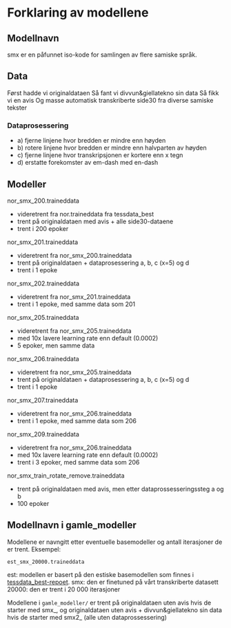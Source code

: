 # Forklaring av modellene

## Modellnavn
smx er en påfunnet iso-kode for samlingen av flere samiske språk.

## Data
Først hadde vi originaldataen
Så fant vi divvun&giellatekno sin data
Så fikk vi en avis
Og masse automatisk transkriberte side30 fra diverse samiske tekster

### Dataprosessering
- a) fjerne linjene hvor bredden er mindre enn høyden
- b) rotere linjene hvor bredden er mindre enn halvparten av høyden
- c) fjerne linjene hvor transkripsjonen er kortere enn x tegn
- d) erstatte forekomster av em-dash med en-dash

## Modeller
nor_smx_200.traineddata
- videretrent fra nor.traineddata fra tessdata_best
- trent på originaldataen med avis + alle side30-dataene
- trent i 200 epoker

nor_smx_201.traineddata
- videretrent fra nor_smx_200.traineddata
- trent på originaldataen + dataprosessering a, b, c (x=5) og d
- trent i 1 epoke

nor_smx_202.traineddata
- videretrent fra nor_smx_201.traineddata
- trent i 1 epoke, med samme data som 201

nor_smx_205.traineddata
- videretrent fra nor_smx_205.traineddata
- med 10x lavere learning rate enn default (0.0002)
- 5 epoker, men samme data

nor_smx_206.traineddata
- videretrent fra nor_smx_205.traineddata
- trent på originaldataen + dataprosessering a, b, c (x=5) og d
- trent i 1 epoke

nor_smx_207.traineddata
- videretrent fra nor_smx_206.traineddata
- trent i 1 epoke, med samme data som 206

nor_smx_209.traineddata
- videretrent fra nor_smx_206.traineddata
- med 10x lavere learning rate enn default (0.0002)
- trent i 3 epoker, med samme data som 206

nor_smx_train_rotate_remove.traineddata
- trent på originaldataen med avis, men etter dataprossesseringssteg a og b
- 100 epoker

## Modellnavn i gamle_modeller
Modellene er navngitt etter eventuelle basemodeller og antall iterasjoner de er trent.
Eksempel:
```
est_smx_20000.traineddata
```
est: modellen er basert på den estiske basemodellen som finnes i [tessdata_best-repoet](https://github.com/tesseract-ocr/tessdata_best).
smx: den er finetuned på vårt transkriberte datasett
20000: den er trent i 20 000 iterasjoner

Modellene i `gamle_modeller/` er trent på originaldataen uten avis hvis de starter med smx_, og originaldataen uten avis + divvun&giellatekno sin data hvis de starter med smx2_ (alle uten dataprossessering)
